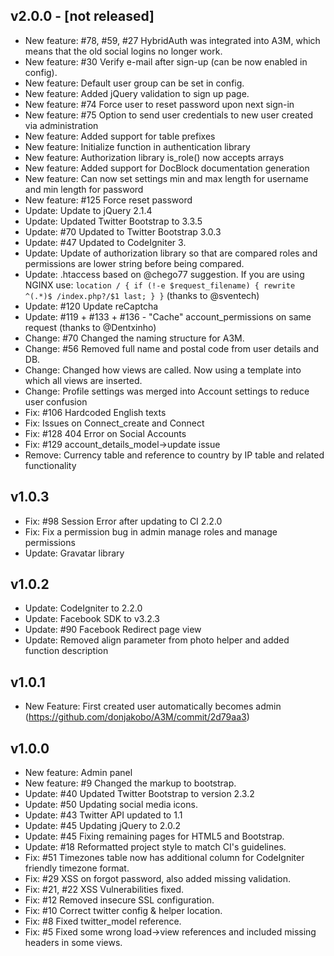 ## v2.0.0 - [not released]
* New feature: #78, #59, #27 HybridAuth was integrated into A3M, which means that the old social logins no longer work.
* New feature: #30 Verify e-mail after sign-up (can be now enabled in config).
* New feature: Default user group can be set in config.
* New feature: Added jQuery validation to sign up page.
* New feature: #74 Force user to reset password upon next sign-in
* New feature: #75 Option to send user credentials to new user created via administration
* New feature: Added support for table prefixes
* New feature: Initialize function in authentication library
* New feature: Authorization library is_role() now accepts arrays
* New feature: Added support for DocBlock documentation generation
* New feature: Can now set settings min and max length for username and min length for password
* New feature: #125 Force reset password
* Update: Update to jQuery 2.1.4
* Update: Updated Twitter Bootstrap to 3.3.5
* Update: #70 Updated to Twitter Bootstrap 3.0.3
* Update: #47 Updated to CodeIgniter 3.
* Update: Update of authorization library so that are compared roles and permissions are lower string before being compared.
* Update: .htaccess based on @chego77 suggestion. If you are using NGINX use: `location / { if (!-e $request_filename) { rewrite ^(.*)$ /index.php?/$1 last; } }` (thanks to @sventech)
* Update: #120 Update reCaptcha
* Update: #119 + #133 + #136 - "Cache" account_permissions on same request (thanks to @Dentxinho)
* Change: #70 Changed the naming structure for A3M.
* Change: #56 Removed full name and postal code from user details and DB.
* Change: Changed how views are called. Now using a template into which all views are inserted.
* Change: Profile settings was merged into Account settings to reduce user confusion
* Fix: #106 Hardcoded English texts
* Fix: Issues on Connect_create and Connect
* Fix: #128 404 Error on Social Accounts
* Fix: #129 account_details_model->update issue
* Remove: Currency table and reference to country by IP table and related functionality

## v1.0.3
* Fix: #98 Session Error after updating to CI 2.2.0
* Fix: Fix a permission bug in admin manage roles and manage permissions
* Update: Gravatar library

## v1.0.2
* Update: CodeIgniter to 2.2.0
* Update: Facebook SDK to v3.2.3
* Update: #90 Facebook Redirect page view
* Update: Removed align parameter from photo helper and added function description

## v1.0.1
* New Feature: First created user automatically becomes admin (https://github.com/donjakobo/A3M/commit/2d79aa3)

## v1.0.0
* New feature: Admin panel
* New feature: #9 Changed the markup to bootstrap.
* Update: #40 Updated Twitter Bootstrap to version 2.3.2
* Update: #50 Updating social media icons.
* Update: #43 Twitter API updated to 1.1
* Update: #45 Updating jQuery to 2.0.2
* Update: #45 Fixing remaining pages for HTML5 and Bootstrap.
* Update: #18 Reformatted project style to match CI's guidelines.
* Fix: #51 Timezones table now has additional column for CodeIgniter friendly timezone format.
* Fix: #29 XSS on forgot password, also added missing validation.
* Fix: #21, #22 XSS Vulnerabilities fixed.
* Fix: #12 Removed insecure SSL configuration.
* Fix: #10 Correct twitter config & helper location.
* Fix: #8 Fixed twitter_model reference.
* Fix: #5 Fixed some wrong load->view references and included missing headers in some views.
